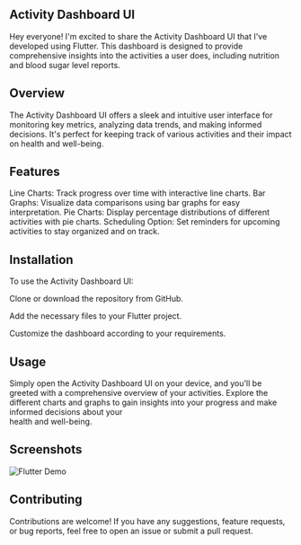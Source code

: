 ## Activity Dashboard UI

  Hey everyone! I'm excited to share the Activity Dashboard UI that I've developed using Flutter. 
  This dashboard is designed to provide comprehensive insights into the activities a user does, including nutrition and blood sugar level reports.

## Overview
  The Activity Dashboard UI offers a sleek and intuitive user interface for monitoring key metrics, analyzing data trends, and making informed decisions. 
  It's perfect for keeping track of various activities and their impact on health and well-being.

## Features
  Line Charts: Track progress over time with interactive line charts.
  Bar Graphs: Visualize data comparisons using bar graphs for easy interpretation.
  Pie Charts: Display percentage distributions of different activities with pie charts.
  Scheduling Option: Set reminders for upcoming activities to stay organized and on track.

## Installation
  To use the Activity Dashboard UI:

  Clone or download the repository from GitHub.

  Add the necessary files to your Flutter project.

  Customize the dashboard according to your requirements.

## Usage
  Simply open the Activity Dashboard UI on your device, and you'll be greeted with a comprehensive overview of your activities.
  Explore the different charts and graphs to gain insights into your progress and make informed decisions about your       
  health and well-being.

## Screenshots
  
  ![Flutter Demo](https://github.com/Ankit180898/admin_dashboard/assets/48925155/fd667097-d7a4-4f8b-a58e-b7efd2c36b61)


## Contributing
  
  Contributions are welcome! If you have any suggestions, feature requests, or bug reports, feel free to open an issue or submit a pull request.
